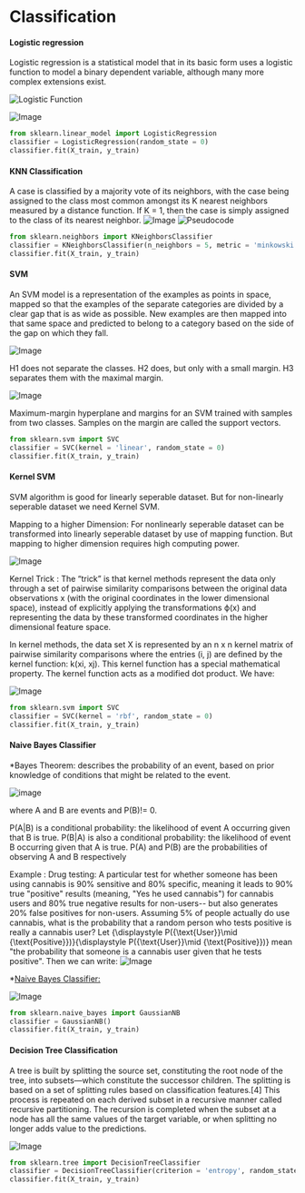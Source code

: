 # Classification

#### Logistic regression
Logistic regression is a statistical model that in its basic form uses a logistic function to model a binary dependent variable, although many more complex extensions exist. 

![Logistic Function ](https://wikimedia.org/api/rest_v1/media/math/render/svg/9e26947596d387d045be3baeb72c11270a065665)

![Image](https://upload.wikimedia.org/wikipedia/commons/6/6d/Exam_pass_logistic_curve.jpeg)

```python
from sklearn.linear_model import LogisticRegression
classifier = LogisticRegression(random_state = 0)
classifier.fit(X_train, y_train)
```

#### KNN Classification
A case is classified by a majority vote of its neighbors, with the case being assigned to the class most common amongst its K nearest neighbors measured by a distance function. If K = 1, then the case is simply assigned to the class of its nearest neighbor. 
![Image](https://upload.wikimedia.org/wikipedia/commons/thumb/e/e7/KnnClassification.svg/440px-KnnClassification.svg.png)
![Pseudocode](https://www.researchgate.net/profile/Jung_Keun_Hyun/publication/260397165/figure/fig7/AS:214259620421658@1428094882662/Pseudocode-for-KNN-classification.png)

```python
from sklearn.neighbors import KNeighborsClassifier
classifier = KNeighborsClassifier(n_neighbors = 5, metric = 'minkowski', p = 2)
classifier.fit(X_train, y_train)
```

#### SVM 
An SVM model is a representation of the examples as points in space, mapped so that the examples of the separate categories are divided by a clear gap that is as wide as possible. New examples are then mapped into that same space and predicted to belong to a category based on the side of the gap on which they fall.

![Image](https://upload.wikimedia.org/wikipedia/commons/thumb/b/b5/Svm_separating_hyperplanes_%28SVG%29.svg/440px-Svm_separating_hyperplanes_%28SVG%29.svg.png)

H1 does not separate the classes. H2 does, but only with a small margin. H3 separates them with the maximal margin.

![Image](https://upload.wikimedia.org/wikipedia/commons/thumb/7/72/SVM_margin.png/600px-SVM_margin.png)

Maximum-margin hyperplane and margins for an SVM trained with samples from two classes. Samples on the margin are called the support vectors.

```python
from sklearn.svm import SVC
classifier = SVC(kernel = 'linear', random_state = 0)
classifier.fit(X_train, y_train)
```

#### Kernel SVM
SVM algorithm is good for linearly seperable dataset. But for non-linearly seperable dataset we need Kernel SVM.

Mapping to a higher Dimension: For nonlinearly seperable dataset can be transformed into linearly seperable dataset by use of mapping function. But mapping to higher dimension requires high computing power. 

![Image](https://miro.medium.com/max/1400/1*zWzeMGyCc7KvGD9X8lwlnQ.png)

Kernel Trick :  The “trick” is that kernel methods represent the data only through a set of pairwise similarity comparisons between the original data observations x (with the original coordinates in the lower dimensional space), instead of explicitly applying the transformations ϕ(x) and representing the data by these transformed coordinates in the higher dimensional feature space.

In kernel methods, the data set X is represented by an n x n kernel matrix of pairwise similarity comparisons where the entries (i, j) are defined by the kernel function: k(xi, xj). This kernel function has a special mathematical property. The kernel function acts as a modified dot product. We have:

![Image](https://miro.medium.com/max/1400/1*4hVAPL2cSycg0fYz3MZoYw.png)


```python 
from sklearn.svm import SVC
classifier = SVC(kernel = 'rbf', random_state = 0)
classifier.fit(X_train, y_train)
```


#### Naive Bayes Classifier 

*Bayes Theorem:  describes the probability of an event, based on prior knowledge of conditions that might be related to the event.

![image](https://wikimedia.org/api/rest_v1/media/math/render/svg/87c061fe1c7430a5201eef3fa50f9d00eac78810)

where A and B are events and P(B)!= 0.

P(A|B) is a conditional probability: the likelihood of event A occurring given that B is true.
P(B|A) is also a conditional probability: the likelihood of event B occurring given that A is true.
P(A) and P(B) are the probabilities of observing A and B respectively

Example :
Drug testing:
A particular test for whether someone has been using cannabis is 90% sensitive and 80% specific, meaning it leads to 90% true "positive" results (meaning, "Yes he used cannabis") for cannabis users and 80% true negative results for non-users-- but also generates 20% false positives for non-users. Assuming 5% of people actually do use cannabis, what is the probability that a random person who tests positive is really a cannabis user?
Let {\displaystyle P({\text{User}}\mid {\text{Positive}})}{\displaystyle P({\text{User}}\mid {\text{Positive}})} mean "the probability that someone is a cannabis user given that he tests positive". Then we can write:
![Image](https://wikimedia.org/api/rest_v1/media/math/render/svg/88fc386e383ff18231f9be3c1d17e2d8ca3aa49a)

*[Naive Bayes Classifier:](https://en.wikipedia.org/wiki/Naive_Bayes_classifier#Probabilistic_model)

![Image](https://wikimedia.org/api/rest_v1/media/math/render/svg/d0d9f596ba491384422716b01dbe74472060d0d7)


```python
from sklearn.naive_bayes import GaussianNB
classifier = GaussianNB()
classifier.fit(X_train, y_train)
```


#### Decision Tree Classification 

A tree is built by splitting the source set, constituting the root node of the tree, into subsets—which constitute the successor children. The splitting is based on a set of splitting rules based on classification features.[4] This process is repeated on each derived subset in a recursive manner called recursive partitioning. The recursion is completed when the subset at a node has all the same values of the target variable, or when splitting no longer adds value to the predictions.

![Image](https://upload.wikimedia.org/wikipedia/commons/2/25/Cart_tree_kyphosis.png)

```python
from sklearn.tree import DecisionTreeClassifier
classifier = DecisionTreeClassifier(criterion = 'entropy', random_state = 0)
classifier.fit(X_train, y_train)
```

